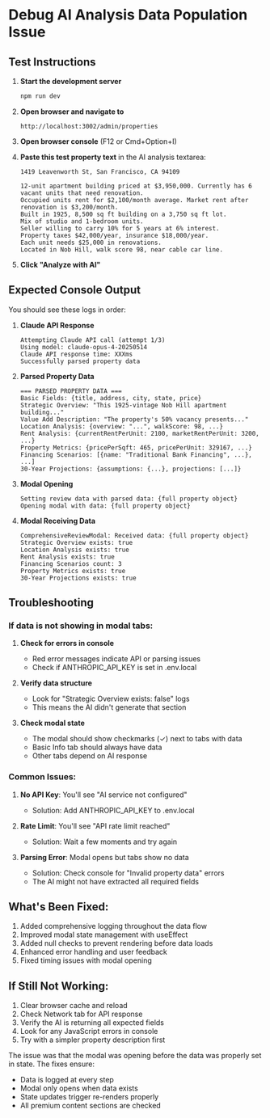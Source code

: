 # Debug AI Analysis Data Population Issue

## Test Instructions

1. **Start the development server**
   ```bash
   npm run dev
   ```

2. **Open browser and navigate to**
   ```
   http://localhost:3002/admin/properties
   ```

3. **Open browser console** (F12 or Cmd+Option+I)

4. **Paste this test property text** in the AI analysis textarea:
   ```
   1419 Leavenworth St, San Francisco, CA 94109

   12-unit apartment building priced at $3,950,000. Currently has 6 vacant units that need renovation. 
   Occupied units rent for $2,100/month average. Market rent after renovation is $3,200/month.
   Built in 1925, 8,500 sq ft building on a 3,750 sq ft lot. 
   Mix of studio and 1-bedroom units. 
   Seller willing to carry 10% for 5 years at 6% interest.
   Property taxes $42,000/year, insurance $18,000/year.
   Each unit needs $25,000 in renovations.
   Located in Nob Hill, walk score 98, near cable car line.
   ```

5. **Click "Analyze with AI"**

## Expected Console Output

You should see these logs in order:

1. **Claude API Response**
   ```
   Attempting Claude API call (attempt 1/3)
   Using model: claude-opus-4-20250514
   Claude API response time: XXXms
   Successfully parsed property data
   ```

2. **Parsed Property Data**
   ```
   === PARSED PROPERTY DATA ===
   Basic Fields: {title, address, city, state, price}
   Strategic Overview: "This 1925-vintage Nob Hill apartment building..."
   Value Add Description: "The property's 50% vacancy presents..."
   Location Analysis: {overview: "...", walkScore: 98, ...}
   Rent Analysis: {currentRentPerUnit: 2100, marketRentPerUnit: 3200, ...}
   Property Metrics: {pricePerSqft: 465, pricePerUnit: 329167, ...}
   Financing Scenarios: [{name: "Traditional Bank Financing", ...}, ...]
   30-Year Projections: {assumptions: {...}, projections: [...]}
   ```

3. **Modal Opening**
   ```
   Setting review data with parsed data: {full property object}
   Opening modal with data: {full property object}
   ```

4. **Modal Receiving Data**
   ```
   ComprehensiveReviewModal: Received data: {full property object}
   Strategic Overview exists: true
   Location Analysis exists: true
   Rent Analysis exists: true
   Financing Scenarios count: 3
   Property Metrics exists: true
   30-Year Projections exists: true
   ```

## Troubleshooting

### If data is not showing in modal tabs:

1. **Check for errors in console**
   - Red error messages indicate API or parsing issues
   - Check if ANTHROPIC_API_KEY is set in .env.local

2. **Verify data structure**
   - Look for "Strategic Overview exists: false" logs
   - This means the AI didn't generate that section

3. **Check modal state**
   - The modal should show checkmarks (✓) next to tabs with data
   - Basic Info tab should always have data
   - Other tabs depend on AI response

### Common Issues:

1. **No API Key**: You'll see "AI service not configured"
   - Solution: Add ANTHROPIC_API_KEY to .env.local

2. **Rate Limit**: You'll see "API rate limit reached"
   - Solution: Wait a few moments and try again

3. **Parsing Error**: Modal opens but tabs show no data
   - Solution: Check console for "Invalid property data" errors
   - The AI might not have extracted all required fields

## What's Been Fixed:

1. Added comprehensive logging throughout the data flow
2. Improved modal state management with useEffect
3. Added null checks to prevent rendering before data loads
4. Enhanced error handling and user feedback
5. Fixed timing issues with modal opening

## If Still Not Working:

1. Clear browser cache and reload
2. Check Network tab for API response
3. Verify the AI is returning all expected fields
4. Look for any JavaScript errors in console
5. Try with a simpler property description first

The issue was that the modal was opening before the data was properly set in state. The fixes ensure:
- Data is logged at every step
- Modal only opens when data exists
- State updates trigger re-renders properly
- All premium content sections are checked